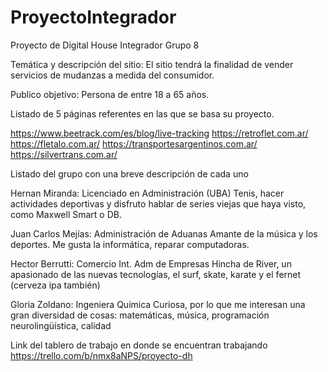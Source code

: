 # ProyectoIntegrador
Proyecto de Digital House Integrador Grupo 8

Temática y descripción del sitio:
El sitio tendrá la finalidad de vender servicios de mudanzas a medida del consumidor.

Publico objetivo:
Persona de entre 18 a 65 años.

Listado de 5 páginas referentes en las que se basa su proyecto.

https://www.beetrack.com/es/blog/live-tracking
https://retroflet.com.ar/
https://fletalo.com.ar/
https://transportesargentinos.com.ar/
https://silvertrans.com.ar/

Listado del grupo con una breve descripción de cada uno

Hernan Miranda:
Licenciado en Administración (UBA)
Tenis, hacer actividades deportivas y disfruto hablar de series viejas que haya visto, como Maxwell Smart o DB.

Juan Carlos Mejías:
Administración de Aduanas
Amante de la música y los deportes. Me gusta la informática, reparar computadoras.

Hector Berrutti:
Comercio Int. Adm de Empresas
Hincha de River, un apasionado de las nuevas tecnologías, el surf, skate, karate y el fernet (cerveza ipa también)

Gloria Zoldano:
Ingeniera Química
Curiosa,  por lo que me interesan una gran diversidad de cosas: matemáticas, música, programación neurolingüística, calidad

Link del tablero de trabajo en donde se encuentran trabajando
https://trello.com/b/nmx8aNPS/proyecto-dh
